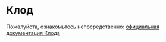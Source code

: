# Клод

Пожалуйста, ознакомьтесь непосредственно: [официальная документация Клода](https://docs.anthropic.com/claude/reference/getting-started-with-the-api)
